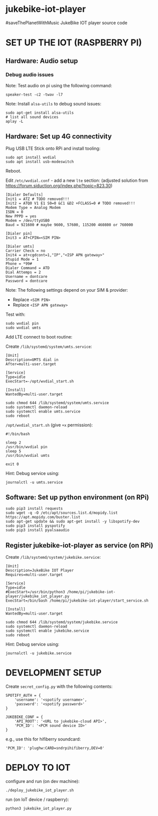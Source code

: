 # jukebike-iot-player
#saveThePlanetWithMusic JukeBike IOT player source code

# SET UP THE IOT (RASPBERRY PI)

## Hardware: Audio setup

### Debug audio issues

Note: Test audio on pi using the following command:

```
speaker-test -c2 -twav -l7
```

Note: Install `alsa-utils` to debug sound issues:

```
sudo apt-get install alsa-utils
# list all sound devices
aplay -L
```

## Hardware: Set up 4G connectivity

Plug USB LTE Stick onto RPi and install tooling:

```
sudo apt install wvdial
sudo apt install usb-modeswitch
```

Reboot.

Edit `/etc/wvdial.conf` - add a new `lte` section:
(adjusted solution from https://forum.siduction.org/index.php?topic=823.30)

```
[Dialer Defaults]
Init1 = ATZ # TODO removed!!!
Init2 = ATQ0 V1 E1 S0=0 &C1 &D2 +FCLASS=0 # TODO removed!!!
Modem Type = Analog Modem
ISDN = 0
New PPPD = yes
Modem = /dev/ttyUSB0
Baud = 921600 # maybe 9600, 57600, 115200 460800 or 760000

[Dialer pin]
Init3 = AT+CPIN=<SIM PIN>

[Dialer umts]
Carrier Check = no
Init4 = at+cgdcont=1,"IP","<ISP APN gateway>"
Stupid Mode = 1
Phone = *99#
Dialer Command = ATD
Dial Attemps = 2
Username = dontcare
Password = dontcare
```

Note: The following settings depend on your SIM & provider:

* Replace `<SIM PIN>`
* Replace `<ISP APN gateway>`

Test with:

```
sudo wvdial pin
sudo wvdial umts
```

Add LTE connect to boot routine:

Create `/lib/systemd/system/umts.service`:

```
[Unit]
Description=UMTS dial in
After=multi-user.target

[Service]
Type=idle
ExecStart=-/opt/wvdial_start.sh

[Install]
WantedBy=multi-user.target
```

```
sudo chmod 644 /lib/systemd/system/umts.service
sudo systemctl daemon-reload
sudo systemctl enable umts.service
sudo reboot
```

`/opt/wvdial_start.sh` (give `+x` permission):

```
#!/bin/bash

sleep 2
/usr/bin/wvdial pin
sleep 5
/usr/bin/wvdial umts

exit 0
```

Hint: Debug service using:

```
journalctl -u umts.service
```

## Software: Set up python environment (on RPi)

```
sudo pip3 install requests
sudo wget -q -O /etc/apt/sources.list.d/mopidy.list https://apt.mopidy.com/buster.list
sudo apt-get update && sudo apt-get install -y libspotify-dev
sudo pip3 install pyspotify
sudo pip3 install pyalsaaudio
```

## Register jukebike-iot-player as service (on RPi)

Create `/lib/systemd/system/jukebike.service`:

```
[Unit]
Description=JukeBike IOT Player
Requires=multi-user.target

[Service]
Type=idle
#ExecStart=/usr/bin/python3 /home/pi/jukebike-iot-player/jukebike_iot_player.py
ExecStart=/bin/bash /home/pi/jukebike-iot-player/start_service.sh

[Install]
WantedBy=multi-user.target
```

```
sudo chmod 644 /lib/systemd/system/jukebike.service
sudo systemctl daemon-reload
sudo systemctl enable jukebike.service
sudo reboot
```

Hint: Debug service using:

```
journalctl -u jukebike.service
```

# DEVELOPMENT SETUP

Create `secret_config.py` with the following contents:

```
SPOTIFY_AUTH = {
    'username': '<spotify username>',
    'password': '<spotify password>'
}

JUKEBIKE_CONF = {
    'API_ROOT': '<URL to jukebike-cloud API>',
    'PCM_ID': '<PCM sound device ID>'
}
```

e.g., use this for hifiberry soundcard:

```
'PCM_ID': 'plughw:CARD=sndrpihifiberry,DEV=0'
```

# DEPLOY TO IOT

configure and run (on dev machine):

```
./deploy_jukebike_iot_player.sh
```

run (on IoT device / raspberry):

```
python3 jukebike_iot_player.py
```
